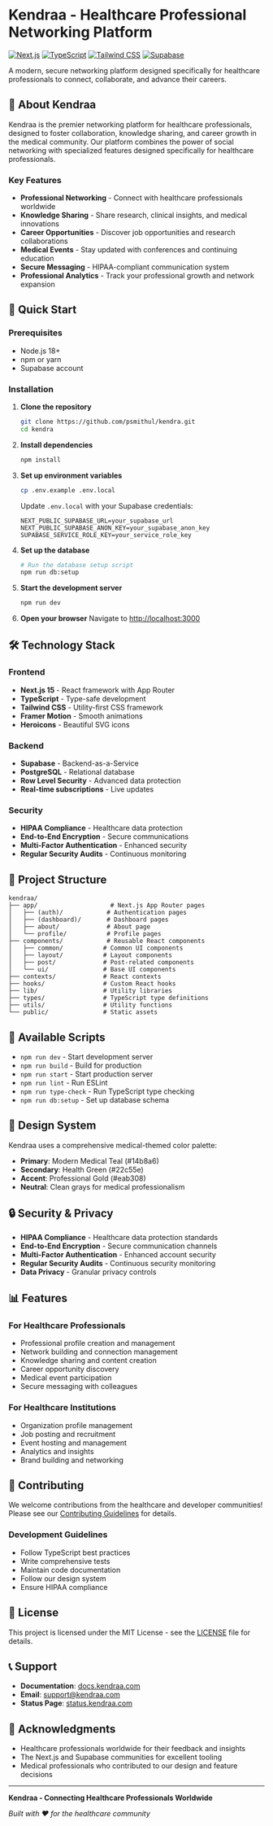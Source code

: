 # Kendraa - Healthcare Professional Networking Platform

[![Next.js](https://img.shields.io/badge/Next.js-15-black?style=flat&logo=next.js)](https://nextjs.org/)
[![TypeScript](https://img.shields.io/badge/TypeScript-5.9-blue?style=flat&logo=typescript)](https://www.typescriptlang.org/)
[![Tailwind CSS](https://img.shields.io/badge/Tailwind_CSS-3.3-38B2AC?style=flat&logo=tailwind-css)](https://tailwindcss.com/)
[![Supabase](https://img.shields.io/badge/Supabase-2.0-3ECF8E?style=flat&logo=supabase)](https://supabase.com/)

A modern, secure networking platform designed specifically for healthcare professionals to connect, collaborate, and advance their careers.

## 🏥 About Kendraa

Kendraa is the premier networking platform for healthcare professionals, designed to foster collaboration, knowledge sharing, and career growth in the medical community. Our platform combines the power of social networking with specialized features designed specifically for healthcare professionals.

### Key Features

- **Professional Networking** - Connect with healthcare professionals worldwide
- **Knowledge Sharing** - Share research, clinical insights, and medical innovations
- **Career Opportunities** - Discover job opportunities and research collaborations
- **Medical Events** - Stay updated with conferences and continuing education
- **Secure Messaging** - HIPAA-compliant communication system
- **Professional Analytics** - Track your professional growth and network expansion

## 🚀 Quick Start

### Prerequisites

- Node.js 18+ 
- npm or yarn
- Supabase account

### Installation

1. **Clone the repository**
   ```bash
   git clone https://github.com/psmithul/kendra.git
   cd kendra
   ```

2. **Install dependencies**
   ```bash
   npm install
   ```

3. **Set up environment variables**
   ```bash
   cp .env.example .env.local
   ```
   
   Update `.env.local` with your Supabase credentials:
   ```env
   NEXT_PUBLIC_SUPABASE_URL=your_supabase_url
   NEXT_PUBLIC_SUPABASE_ANON_KEY=your_supabase_anon_key
   SUPABASE_SERVICE_ROLE_KEY=your_service_role_key
   ```

4. **Set up the database**
   ```bash
   # Run the database setup script
   npm run db:setup
   ```

5. **Start the development server**
   ```bash
   npm run dev
   ```

6. **Open your browser**
   Navigate to [http://localhost:3000](http://localhost:3000)

## 🛠️ Technology Stack

### Frontend
- **Next.js 15** - React framework with App Router
- **TypeScript** - Type-safe development
- **Tailwind CSS** - Utility-first CSS framework
- **Framer Motion** - Smooth animations
- **Heroicons** - Beautiful SVG icons

### Backend
- **Supabase** - Backend-as-a-Service
- **PostgreSQL** - Relational database
- **Row Level Security** - Advanced data protection
- **Real-time subscriptions** - Live updates

### Security
- **HIPAA Compliance** - Healthcare data protection
- **End-to-End Encryption** - Secure communications
- **Multi-Factor Authentication** - Enhanced security
- **Regular Security Audits** - Continuous monitoring

## 📁 Project Structure

```
kendraa/
├── app/                    # Next.js App Router pages
│   ├── (auth)/            # Authentication pages
│   ├── (dashboard)/       # Dashboard pages
│   ├── about/             # About page
│   └── profile/           # Profile pages
├── components/            # Reusable React components
│   ├── common/           # Common UI components
│   ├── layout/           # Layout components
│   ├── post/             # Post-related components
│   └── ui/               # Base UI components
├── contexts/             # React contexts
├── hooks/                # Custom React hooks
├── lib/                  # Utility libraries
├── types/                # TypeScript type definitions
├── utils/                # Utility functions
└── public/               # Static assets
```

## 🔧 Available Scripts

- `npm run dev` - Start development server
- `npm run build` - Build for production
- `npm run start` - Start production server
- `npm run lint` - Run ESLint
- `npm run type-check` - Run TypeScript type checking
- `npm run db:setup` - Set up database schema

## 🎨 Design System

Kendraa uses a comprehensive medical-themed color palette:

- **Primary**: Modern Medical Teal (#14b8a6)
- **Secondary**: Health Green (#22c55e)
- **Accent**: Professional Gold (#eab308)
- **Neutral**: Clean grays for medical professionalism

## 🔒 Security & Privacy

- **HIPAA Compliance** - Healthcare data protection standards
- **End-to-End Encryption** - Secure communication channels
- **Multi-Factor Authentication** - Enhanced account security
- **Regular Security Audits** - Continuous security monitoring
- **Data Privacy** - Granular privacy controls

## 📊 Features

### For Healthcare Professionals
- Professional profile creation and management
- Network building and connection management
- Knowledge sharing and content creation
- Career opportunity discovery
- Medical event participation
- Secure messaging with colleagues

### For Healthcare Institutions
- Organization profile management
- Job posting and recruitment
- Event hosting and management
- Analytics and insights
- Brand building and networking

## 🤝 Contributing

We welcome contributions from the healthcare and developer communities! Please see our [Contributing Guidelines](CONTRIBUTING.md) for details.

### Development Guidelines
- Follow TypeScript best practices
- Write comprehensive tests
- Maintain code documentation
- Follow our design system
- Ensure HIPAA compliance

## 📄 License

This project is licensed under the MIT License - see the [LICENSE](LICENSE) file for details.

## 📞 Support

- **Documentation**: [docs.kendraa.com](https://docs.kendraa.com)
- **Email**: support@kendraa.com
- **Status Page**: [status.kendraa.com](https://status.kendraa.com)

## 🌟 Acknowledgments

- Healthcare professionals worldwide for their feedback and insights
- The Next.js and Supabase communities for excellent tooling
- Medical professionals who contributed to our design and feature decisions

---

**Kendraa - Connecting Healthcare Professionals Worldwide**

*Built with ❤️ for the healthcare community* 